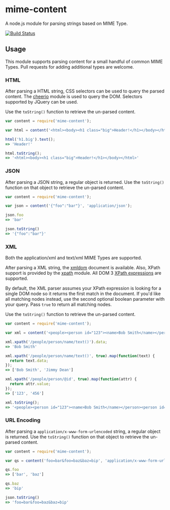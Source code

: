 # mime-content

A node.js module for parsing strings based on MIME Type.

[![Build Status](https://travis-ci.org/activeprospect/node-mime-content.png?branch=master)](https://travis-ci.org/activeprospect/node-mime-content)

## Usage

This module supports parsing content for a small handful of common MIME Types. Pull requests for adding additional types
are welcome.


### HTML

After parsing a HTML string, CSS selectors can be used to query the parsed content. The [cheerio](https://github.com/MatthewMueller/cheerio) module
is used to query the DOM. Selectors supported by JQuery can be used.

Use the `toString()` function to retrieve the un-parsed content.

```javascript
var content = require('mime-content');

var html = content('<html><body><h1 class="big">Header!</h1></body></html>', 'text/html');

html('h1.big').text();
=> 'Header!'

html.toString();
=> '<html><body><h1 class="big">Header!</h1></body></html>'
```


### JSON

After parsing a JSON string, a regular object is returned. Use the `toString()` function on that object to retrieve
the un-parsed content.

```javascript
var content = require('mime-content');

var json = content('{"foo":"bar"}', 'application/json');

json.foo
=> 'bar'

json.toString()
=> '{"foo":"bar"}'
```


### XML

Both the application/xml and text/xml MIME Types are supported.

After parsing a XML string, the [xmldom](https://github.com/jindw/xmldom) document is available. Also, XPath support is
provided by the [xpath](https://github.com/goto100/xpath) module. All DOM 3 [XPath expressions](http://www.w3.org/TR/xpath/#section-Expressions)
are supported.


By default, the XML parser assumes your XPath expression is looking for a single DOM node so it returns the first match
in the document. If you'd like all matching nodes instead, use the second optional boolean parameter with your query. Pass
`true` to return all matching nodes.

Use the `toString()` function to retrieve the un-parsed content.

```javascript
var content = require('mime-content');

var xml = content('<people><person id="123"><name>Bob Smith</name></person><person id="456"><name>Jimmy Dean</name></person></people>', 'text/xml');

xml.xpath('/people/person/name/text()').data;
=> 'Bob Smith'

xml.xpath('/people/person/name/text()', true).map(function(text) {
  return text.data;
});
=> ['Bob Smith', 'Jimmy Dean']

xml.xpath('/people/person/@id', true).map(function(attr) {
  return attr.value;
});
=> ['123', '456']

xml.toString();
=> '<people><person id="123"><name>Bob Smith</name></person><person id="456"><name>Jimmy Dean</name></person></people>'
```


### URL Encoding

After parsing a `application/x-www-form-urlencoded` string, a regular object is returned. Use the `toString()` function
on that object to retrieve the un-parsed content.

```javascript
var content = require('mime-content');

var qs = content('foo=bar&foo=baz&baz=bip', 'application/x-www-form-urlencoded');

qs.foo
=> ['bar', 'baz']

qs.baz
=> 'bip'

json.toString()
=> 'foo=bar&foo=baz&baz=bip'
```
